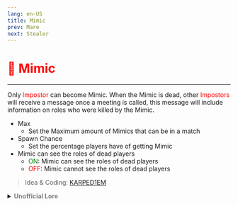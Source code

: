 ```yaml
---
lang: en-US
title: Mimic
prev: Mare
next: Stealer
---
```


# <font color=red>👥 <b>Mimic</b></font> <Badge text="Impostor" type="tip" vertical="middle"/>
---

Only <font color=red>Impostor</font> can become Mimic. When the Mimic is dead, other <font color=red>Impostors</font> will receive a message once a meeting is called, this message will include information on roles who were killed by the Mimic.
* Max
  * Set the Maximum amount of Mimics that can be in a match
* Spawn Chance
  * Set the percentage players have of getting Mimic
* Mimic can see the roles of dead players
  * <font color=green>ON</font>: Mimic can see the roles of dead players
  * <font color=red>OFF</font>: Mimic cannot see the roles of dead players

> Idea & Coding: [KARPED1EM](https://github.com/KARPED1EM)

<details>
<summary><b><font color=gray>Unofficial Lore</font></b></summary>

Placeholder: This role is a ROLE OH EM GOSH
> Submitted by: Member
</details>